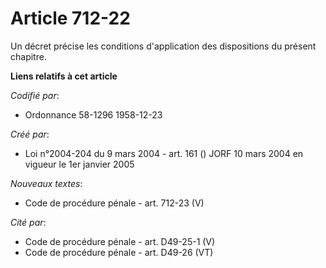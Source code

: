 # Article 712-22

Un décret précise les conditions d'application des dispositions du présent chapitre.

**Liens relatifs à cet article**

_Codifié par_:

  - Ordonnance 58-1296 1958-12-23

_Créé par_:

  - Loi n°2004-204 du 9 mars 2004 - art. 161 () JORF 10 mars 2004 en vigueur le 1er janvier 2005

_Nouveaux textes_:

  - Code de procédure pénale - art. 712-23 (V)

_Cité par_:

  - Code de procédure pénale - art. D49-25-1 (V)
  - Code de procédure pénale - art. D49-26 (VT)
